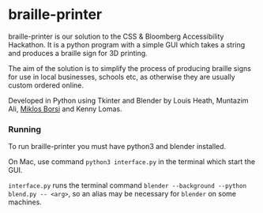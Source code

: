 # braille-printer

braille-printer is our solution to the CSS & Bloomberg Accessibility Hackathon. It is a python program with a simple GUI which takes a string and produces a braille sign for 3D printing.

The aim of the solution is to simplify the process of producing braille signs for use in local businesses, schools etc, as otherwise they are usually custom ordered online.

Developed in Python using Tkinter and Blender by Louis Heath, Muntazim Ali, [Miklos Borsi](https://github.com/borsimiklos) and Kenny Lomas.

### Running

To run braille-printer you must have python3 and blender installed. 

On Mac, use command `python3 interface.py` in the terminal which start the GUI.

`interface.py` runs the terminal command `blender --background --python blend.py -- <arg>`, so an alias may be necessary for `blender` on some machines.
